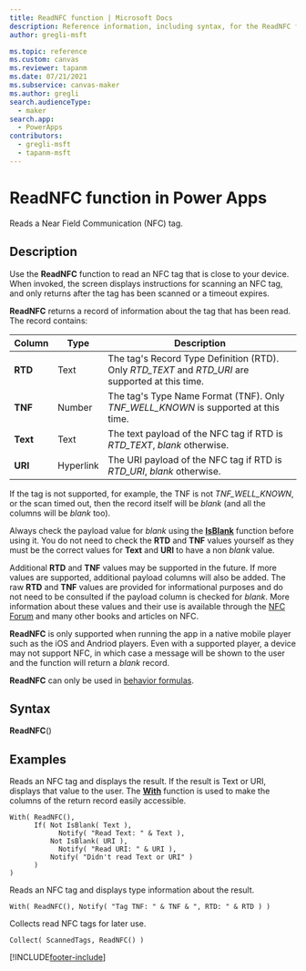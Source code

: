 ```yaml
---
title: ReadNFC function | Microsoft Docs
description: Reference information, including syntax, for the ReadNFC function in Power Apps
author: gregli-msft

ms.topic: reference
ms.custom: canvas
ms.reviewer: tapanm
ms.date: 07/21/2021
ms.subservice: canvas-maker
ms.author: gregli
search.audienceType: 
  - maker
search.app: 
  - PowerApps
contributors:
  - gregli-msft
  - tapanm-msft
---
```

# ReadNFC function in Power Apps

Reads a Near Field Communication (NFC) tag.

## Description

Use the **ReadNFC** function to read an NFC tag that is close to your device. When invoked, the screen displays instructions for scanning an NFC tag, and only returns after the tag has been scanned or a timeout expires.  

**ReadNFC** returns a record of information about the tag that has been read. The record contains:

| Column | Type | Description |
|----|----|----|
| **RTD** | Text | The tag's Record Type Definition (RTD).  Only *RTD_TEXT* and *RTD_URI* are supported at this time. |
| **TNF** | Number | The tag's Type Name Format (TNF). Only *TNF_WELL_KNOWN* is supported at this time.  |
| **Text** | Text | The text payload of the NFC tag if RTD is *RTD_TEXT*, *blank* otherwise.   | 
| **URI** | Hyperlink | The URI payload of the NFC tag if RTD is *RTD_URI*, *blank* otherwise.  |

If the tag is not supported, for example, the TNF is not *TNF_WELL_KNOWN*, or the scan timed out, then the record itself will be *blank* (and all the columns will be *blank* too).

Always check the payload value for *blank* using the [**IsBlank**](function-isblank-isempty.md) function before using it.  You do not need to check the **RTD** and **TNF** values yourself as they must be the correct values for **Text** and **URI** to have a non *blank* value.

Additional **RTD** and **TNF** values may be supported in the future. If more values are supported, additional payload columns will also be added.  The raw **RTD** and **TNF** values are provided for informational purposes and do not need to be consulted if the payload column is checked for *blank*.  More information about these values and their use is available through the [NFC Forum](https://nfc-forum.org) and many other books and articles on NFC.

**ReadNFC** is only supported when running the app in a native mobile player such as the iOS and Andriod players.  Even with a supported player, a device may not support NFC, in which case a message will be shown to the user and the function will return a *blank* record.  

**ReadNFC** can only be used in [behavior formulas](/power-apps/maker/canvas-apps/working-with-formulas-in-depth).

## Syntax

**ReadNFC**()

## Examples

Reads an NFC tag and displays the result.  If the result is Text or URI, displays that value to the user.  The [**With**](function-with.md) function is used to make the columns of the return record easily accessible.  

```powerapps-dot
With( ReadNFC(), 
      If( Not IsBlank( Text ), 
            Notify( "Read Text: " & Text ), 
          Not IsBlank( URI ),
            Notify( "Read URI: " & URI ),
          Notify( "Didn't read Text or URI" )
      )
)
```

Reads an NFC tag and displays type information about the result.

```powerapps-dot
With( ReadNFC(), Notify( "Tag TNF: " & TNF & ", RTD: " & RTD ) )
```

Collects read NFC tags for later use.

```powerapps-dot
Collect( ScannedTags, ReadNFC() )
```

[!INCLUDE[footer-include](../../includes/footer-banner.md)]
